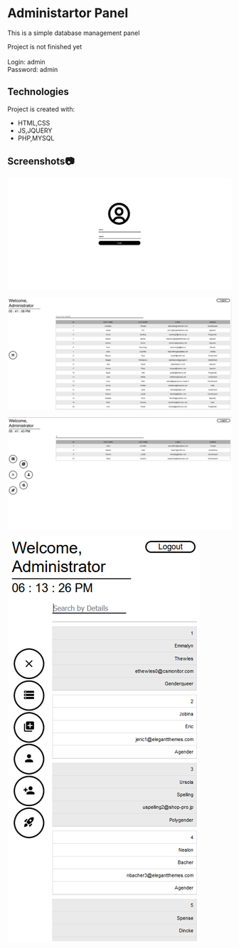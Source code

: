 # Administartor Panel
<p>This is a simple database management panel </p>
 Project is not finished yet
<br><br>
Login: admin<br>
Password: admin

## Technologies
Project is created with:
* HTML,CSS
* JS,JQUERY
* PHP,MYSQL

## Screenshots:camera:

 
![1](https://github.com/kcreds/AdministartorPanel/blob/main/Screen/1.PNG?raw=true)

![2](https://github.com/kcreds/AdministartorPanel/blob/main/Screen/2.PNG?raw=true)

![3](https://github.com/kcreds/AdministartorPanel/blob/main/Screen/3.PNG?raw=true)

![4](https://github.com/kcreds/AdministartorPanel/blob/main/Screen/4.PNG?raw=true)
 
